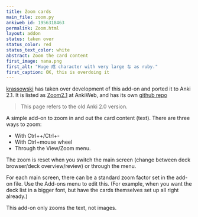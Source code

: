 ```yaml
---
title: Zoom cards
main_file: zoom.py
ankiweb_id: 1956318463
permalink: Zoom.html
layout: addon
status: taken over
status_color: red
status_text_color: white
abstract: Zoom the card content
first_image: nana.png
first_alt: "Huge 成 character with very large な as ruby."
first_caption: OK, this is overdoing it
---
```



[krassowski](https://github.com/krassowski) has taken over development of this add-on and ported it to Anki 2.1. It is listed as [Zoom2.1](https://ankiweb.net/shared/info/1846592880) at AnkiWeb, and has its own [github repo](https://github.com/krassowski/Anki-Zoom)

<blockquote class="nb">This page refers to the old Anki 2.0 version.</blockquote>

A simple add-on to zoom in and out the card content (text).  There are
three ways to zoom:

* With Ctrl++/Ctrl+-
* With Ctrl+mouse wheel
* Through the View/Zoom menu.


The zoom is reset when you switch the main screen (change between deck
browser/deck overview/review) or through the menu.

For each main screen, there can be a standard zoom factor set in the
add-on file. Use the Add-ons menu to edit this. (For example, when you
want the deck list in a bigger font, but have the cards themselves set
up all right already.)

This add-on only zooms the text, not images.
